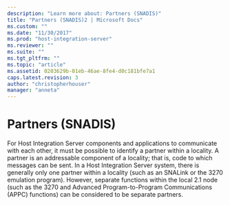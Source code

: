 ```yaml
---
description: "Learn more about: Partners (SNADIS)"
title: "Partners (SNADIS)2 | Microsoft Docs"
ms.custom: ""
ms.date: "11/30/2017"
ms.prod: "host-integration-server"
ms.reviewer: ""
ms.suite: ""
ms.tgt_pltfrm: ""
ms.topic: "article"
ms.assetid: 0203629b-01eb-46ae-8fe4-d0c181bfe7a1
caps.latest.revision: 3
author: "christopherhouser"
manager: "anneta"
---
```

# Partners (SNADIS)
For Host Integration Server components and applications to communicate with each other, it must be possible to identify a partner within a locality. A partner is an addressable component of a locality; that is, code to which messages can be sent. In a Host Integration Server system, there is generally only one partner within a locality (such as an SNALink or the 3270 emulation program). However, separate functions within the local 2.1 node (such as the 3270 and Advanced Program-to-Program Communications (APPC) functions) can be considered to be separate partners.
